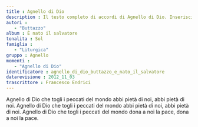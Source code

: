 ```yaml
--- 
title : Agnello di Dio
description : Il testo completo di accordi di Agnello di Dio. Inseriscila nel tuo canzoniere!
autori : 
   - "Buttazzo"
album : È nato il salvatore
tonalita : Sol
famiglia : 
   - "Liturgica"
gruppo : Agnello
momenti : 
   - "Agnello di Dio"
identificatore : agnello_di_dio_buttazzo_e_nato_il_salvatore
datarevisione : 2012_11_03
trascrittore : Francesco Endrici
--- 
```




Agnello di Dio che togli i peccati del mondo 
abbi pietà di noi, abbi pietà di noi.
Agnello di Dio che togli i peccati del mondo 
abbi pietà di noi, abbi pietà di noi. 
Agnello di Dio che togli i peccati del mondo
dona a noi la pace, dona a noi la pace. 


